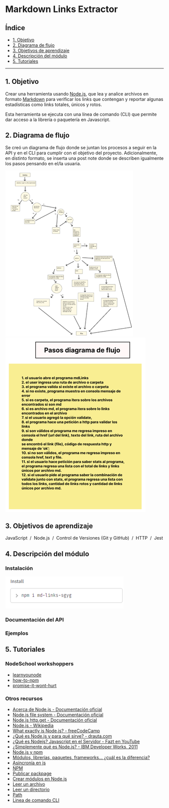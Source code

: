 # Markdown Links Extractor 

## Índice

* [1. Objetivo](#1-objetivo)
* [2. Diagrama de flujo](#2-diagrama-de-flujo)
* [3. Objetivos de aprendizaje](#3-objetivos-de-aprendizaje)
* [4. Descripción del módulo](#4-descripción-del-módulo)
* [5. Tutoriales](#5-tutoriales)

***

## 1. Objetivo

Crear una herramienta usando [Node.js](https://nodejs.org/), que lea y analice archivos
en formato [Markdown](https://es.wikipedia.org/wiki/Markdown) para verificar los links 
que contengan y reportar algunas estadísticas como links totales, únicos y rotos.  

Esta herramienta se ejecuta con una línea de comando (CLI) que permite dar acceso a la
librería o paquetería en Javascript. 

## 2. Diagrama de flujo 

Se creó un diagrama de flujo donde se juntan los procesos a seguir en la API y en el CLI para
cumplir con el objetivo del proyecto. Adicionalmente, en distinto formato, se inserta una post 
note donde se describen igualmente los pasos pensando en el/la usuaria.



![alt text](/readMeAssets/diagFlujo1.png)
![alt text](/readMeAssets/diagFlujo4.png)

## 3. Objetivos de aprendizaje

JavaScript &nbsp;/&nbsp;
Node.js &nbsp;/&nbsp;
Control de Versiones (Git y GitHub) &nbsp;/&nbsp;
HTTP &nbsp;/&nbsp;
Jest

## 4. Descripción del módulo

### Instalación
![alt text](/readMeAssets/npmi.png)
### Documentación del API

### Ejemplos

## 5. Tutoriales 

### NodeSchool workshoppers

* [learnyounode](https://github.com/workshopper/learnyounode)
* [how-to-npm](https://github.com/workshopper/how-to-npm)
* [promise-it-wont-hurt](https://github.com/stevekane/promise-it-wont-hurt)

### Otros recursos

* [Acerca de Node.js - Documentación oficial](https://nodejs.org/es/about/)
* [Node.js file system - Documentación oficial](https://nodejs.org/api/fs.html)
* [Node.js http.get - Documentación oficial](https://nodejs.org/api/http.html#http_http_get_options_callback)
* [Node.js - Wikipedia](https://es.wikipedia.org/wiki/Node.js)
* [What exactly is Node.js? - freeCodeCamp](https://medium.freecodecamp.org/what-exactly-is-node-js-ae36e97449f5)
* [¿Qué es Node.js y para qué sirve? - drauta.com](https://www.drauta.com/que-es-nodejs-y-para-que-sirve)
* [¿Qué es Nodejs? Javascript en el Servidor - Fazt en YouTube](https://www.youtube.com/watch?v=WgSc1nv_4Gw)
* [¿Simplemente qué es Node.js? - IBM Developer Works, 2011](https://www.ibm.com/developerworks/ssa/opensource/library/os-nodejs/index.html)
* [Node.js y npm](https://www.genbeta.com/desarrollo/node-js-y-npm)
* [Módulos, librerías, paquetes, frameworks... ¿cuál es la diferencia?](http://community.laboratoria.la/t/modulos-librerias-paquetes-frameworks-cual-es-la-diferencia/175)
* [Asíncronía en js](https://carlosazaustre.es/manejando-la-asincronia-en-javascript)
* [NPM](https://docs.npmjs.com/getting-started/what-is-npm)
* [Publicar packpage](https://docs.npmjs.com/getting-started/publishing-npm-packages)
* [Crear módulos en Node.js](https://docs.npmjs.com/getting-started/publishing-npm-packages)
* [Leer un archivo](https://nodejs.org/api/fs.html#fs_fs_readfile_path_options_callback)
* [Leer un directorio](https://nodejs.org/api/fs.html#fs_fs_readdir_path_options_callback)
* [Path](https://nodejs.org/api/path.html)
* [Linea de comando CLI](https://medium.com/netscape/a-guide-to-create-a-nodejs-command-line-package-c2166ad0452e)
